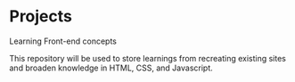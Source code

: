 # Projects
Learning Front-end concepts

This repository will be used to store learnings from recreating existing sites and broaden knowledge in HTML, CSS, and Javascript.
